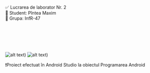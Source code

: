 ✅ Lucrarea de laborator Nr. 2 <br>
👔 Student: Pîntea Maxim <br>
📃 Grupa: InfR-47 <br> <br> <br> <br> <br> <br> 

![alt text](https://i.imgur.com/oAxC8tZ.png))
![alt text](https://i.imgur.com/fxZtyhm))

❗Proiect efectuat în Android Studio la obiectul Programarea Android <br>
